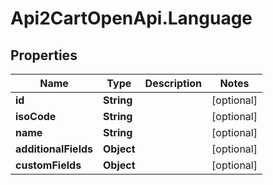 # Api2CartOpenApi.Language

## Properties

Name | Type | Description | Notes
------------ | ------------- | ------------- | -------------
**id** | **String** |  | [optional] 
**isoCode** | **String** |  | [optional] 
**name** | **String** |  | [optional] 
**additionalFields** | **Object** |  | [optional] 
**customFields** | **Object** |  | [optional] 


